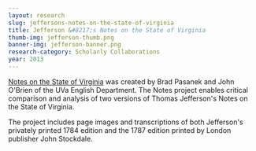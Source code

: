 ```yaml
---
layout: research
slug: jeffersons-notes-on-the-state-of-virginia
title: Jefferson &#8217;s Notes on the State of Virginia
thumb-img: jefferson-thumb.png
banner-img: jefferson-banner.png
research-category: Scholarly Collaborations
year: 2013
---
```


[Notes on the State of Virginia](http://jefferson-notes.org/) was created by Brad Pasanek and John O'Brien of the UVa English Department. The Notes project enables critical comparison and analysis of two versions of Thomas Jefferson's Notes on the State of Virginia. 

The project includes page images and transcriptions of both Jefferson's privately printed 1784 edition and the 1787 edition printed by London publisher John Stockdale.
